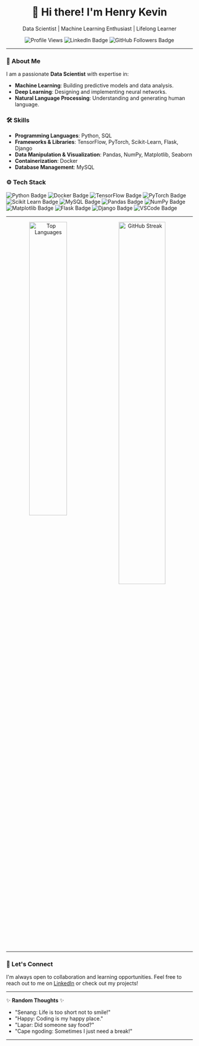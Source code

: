 <div align="center">
  <h1>👋 Hi there! I'm Henry Kevin </h1>
  <p>Data Scientist | Machine Learning Enthusiast | Lifelong Learner</p>
  <div align="center">
  <img src="https://hits.seeyoufarm.com/api/count/incr/badge.svg?url=https%3A%2F%2Fgithub.com%2FPaceKW%2FPaceKW&count_bg=%2379C83D&title_bg=%23555555&icon=&icon_color=%23E7E7E7&title=Profile+Views&edge_flat=false" alt="Profile Views">
  <img src="https://img.shields.io/badge/-LinkedIn-blue?style=flat&logo=Linkedin&logoColor=white" alt="LinkedIn Badge">
  <img src="https://img.shields.io/github/followers/PaceKW?label=Follow&style=social" alt="GitHub Followers Badge">
</div>
</div>

---

### 🚀 About Me
I am a passionate **Data Scientist** with expertise in:
- **Machine Learning**: Building predictive models and data analysis.
- **Deep Learning**: Designing and implementing neural networks.
- **Natural Language Processing**: Understanding and generating human language.

### 🛠 Skills
- **Programming Languages**: Python, SQL
- **Frameworks & Libraries**: TensorFlow, PyTorch, Scikit-Learn, Flask, Django
- **Data Manipulation & Visualization**: Pandas, NumPy, Matplotlib, Seaborn
- **Containerization**: Docker
- **Database Management**: MySQL

### ⚙️ Tech Stack
<div>
  <img src="https://img.shields.io/badge/-Python-05122A?style=flat&logo=Python&color=353535" alt="Python Badge">
  <img src="https://img.shields.io/badge/-Docker-05122A?style=flat&logo=Docker&color=353535" alt="Docker Badge">
  <img src="https://img.shields.io/badge/-TensorFlow-05122A?style=flat&logo=TensorFlow&color=353535" alt="TensorFlow Badge">
  <img src="https://img.shields.io/badge/-PyTorch-05122A?style=flat&logo=PyTorch&color=353535" alt="PyTorch Badge">
  <img src="https://img.shields.io/badge/-Scikit%20Learn-05122A?style=flat&logo=Scikit-Learn&color=353535" alt="Scikit Learn Badge">
  <img src="https://img.shields.io/badge/-MySQL-05122A?style=flat&logo=MySQL&color=353535" alt="MySQL Badge">
  <img src="https://img.shields.io/badge/-Pandas-05122A?style=flat&logo=Pandas&color=353535" alt="Pandas Badge">
  <img src="https://img.shields.io/badge/-Numpy-05122A?style=flat&logo=Numpy&color=353535" alt="NumPy Badge">
  <img src="https://img.shields.io/badge/-Matplotlib-05122A?style=flat&logo=Matplotlib&color=353535" alt="Matplotlib Badge">
  <img src="https://img.shields.io/badge/-Flask-05122A?style=flat&logo=Flask&color=353535" alt="Flask Badge">
  <img src="https://img.shields.io/badge/-Django-05122A?style=flat&logo=Django&color=353535" alt="Django Badge">
  <img src="https://img.shields.io/badge/-Visual%20Studio%20Code-05122A?style=flat&logo=Visual-Studio-Code&color=353535" alt="VSCode Badge">
</div>

---

<div align="center">
  <img width="45%" align="left" src="https://github-readme-stats.vercel.app/api/top-langs?username=PaceKW&show_icons=true&locale=en&layout=compact" alt="Top Languages" />
  <img width="50%" src="https://github-readme-streak-stats.herokuapp.com/?user=PaceKW&" alt="GitHub Streak" />
</div>

---

### 🌟 Let's Connect
I'm always open to collaboration and learning opportunities. Feel free to reach out to me on [LinkedIn](https://www.linkedin.com/in/henrykev/) or check out my projects!

---

✨ **Random Thoughts** ✨
- "Senang: Life is too short not to smile!"
- "Happy: Coding is my happy place."
- "Lapar: Did someone say food?"
- "Cape ngoding: Sometimes I just need a break!"

---